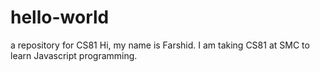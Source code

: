 # hello-world
a repository for CS81 
Hi, my name is Farshid.
I am taking CS81 at SMC to learn Javascript programming.
